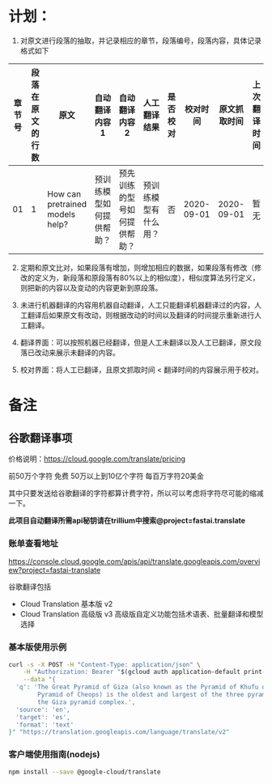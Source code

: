 # 计划：

1. 对原文进行段落的抽取，并记录相应的章节，段落编号，段落内容，具体记录格式如下


| 章节号 | 段落在原文的行数 | 原文 | 自动翻译内容1 |  自动翻译内容2 | 人工翻译结果 | 是否校对 | 校对时间 | 原文抓取时间 | 上次翻译时间 | 段落的变动内容 |
| -- |  -- |  -- |  -- |  -- |  -- |  -- |  -- |  -- |  -- |  -- | 
| 01 |  1 |  How can pretrained models help? |  预训练模型如何提供帮助？ |  预先训练的型号如何提供帮助？ |  预训练模型有什么用？ |  否 |  2020-09-01 |  2020-09-01 |  暂无 | 


2. 定期和原文比对，如果段落有增加，则增加相应的数据，如果段落有修改（修改的定义为，新段落和原段落有80%以上的相似度），相似度算法另行定义，则把新的内容以及变动的内容更新到原段落。


3. 未进行机器翻译的内容用机器自动翻译，人工只能翻译机器翻译过的内容，人工翻译后如果原文有改动，则根据改动的时间以及翻译的时间提示重新进行人工翻译。


4. 翻译界面：可以按照机器已经翻译，但是人工未翻译以及人工已翻译，原文段落已改动来展示未翻译的内容。

5. 校对界面：将人工已翻译，且原文抓取时间 < 翻译时间的内容展示用于校对。


# 备注

## 谷歌翻译事项

价格说明：https://cloud.google.com/translate/pricing

前50万个字符 免费
50万以上到10亿个字符 每百万字符20美金

其中只要发送给谷歌翻译的字符都算计费字符，所以可以考虑将字符尽可能的缩减一下。

**此项目自动翻译所需api秘钥请在trillium中搜索@project=fastai.translate**

### 账单查看地址
https://console.cloud.google.com/apis/api/translate.googleapis.com/overview?project=fastai-translate

谷歌翻译包括
+ Cloud Translation 基本版 v2
+ Cloud Translation 高级版 v3 
高级版自定义功能包括术语表、批量翻译和模型选择


### 基本版使用示例

```bash
curl -s -X POST -H "Content-Type: application/json" \
    -H "Authorization: Bearer "$(gcloud auth application-default print-access-token) \
    --data "{
  'q': 'The Great Pyramid of Giza (also known as the Pyramid of Khufu or the
        Pyramid of Cheops) is the oldest and largest of the three pyramids in
        the Giza pyramid complex.',
  'source': 'en',
  'target': 'es',
  'format': 'text'
}" "https://translation.googleapis.com/language/translate/v2"
```

### 客户端使用指南(nodejs)

```bash
npm install --save @google-cloud/translate

```